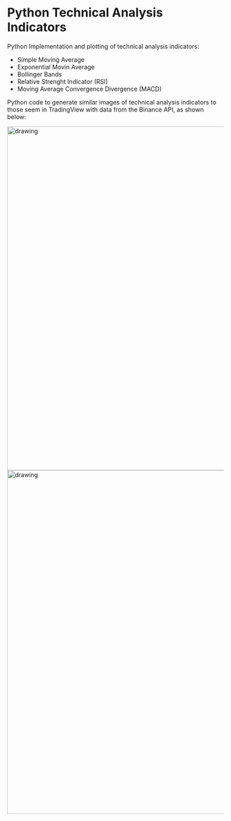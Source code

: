 # Python Technical Analysis Indicators

Python Implementation and plotting of technical analysis indicators:

- Simple Moving Average
- Exponential Movin Average
- Bollinger Bands
- Relative Strenght Indicator (RSI)
- Moving Average Convergence Divergence (MACD)

Python code to generate similar images  of technical analysis indicators to those seem in TradingView with data from the Binance API, as shown below:

<img src="https://user-images.githubusercontent.com/63386734/165869876-1d907167-3360-4763-8e56-4a9300601cd7.png" alt="drawing" width="800"/>


<img src="https://user-images.githubusercontent.com/63386734/165869889-fc21a805-a179-48e4-a014-b86960b0cd5d.png" alt="drawing" width="800"/>
